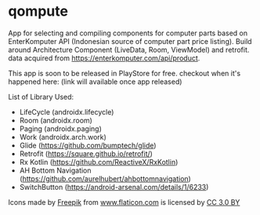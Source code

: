 # qompute
App for selecting and compiling components for computer parts based on EnterKomputer API (Indonesian source of computer part price listing). Build around Architecture Component (LiveData, Room, ViewModel) and retrofit. data acquired from https://enterkomputer.com/api/product.

This app is soon to be released in PlayStore for free. checkout when it's happened here:
(link will available once app released)

List of Library Used:
- LifeCycle (androidx.lifecycle)
- Room (androidx.room)
- Paging (androidx.paging)
- Work (androidx.arch.work)
- Glide (https://github.com/bumptech/glide)
- Retrofit (https://square.github.io/retrofit/)
- Rx Kotlin (https://github.com/ReactiveX/RxKotlin)
- AH Bottom Navigation (https://github.com/aurelhubert/ahbottomnavigation)
- SwitchButton (https://android-arsenal.com/details/1/6233)

<div>Icons made by <a href="https://www.freepik.com" title="Freepik">Freepik</a> from <a href="https://www.flaticon.com/" title="Flaticon">www.flaticon.com</a> is licensed by <a href="http://creativecommons.org/licenses/by/3.0/" title="Creative Commons BY 3.0" target="_blank">CC 3.0 BY</a></div>
